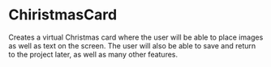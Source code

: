 # ChiristmasCard
Creates a virtual Christmas card where the user will be able to place images as well as text on the screen. The user will also be able to save and return to the project later, as well as many other features.
